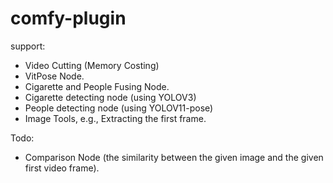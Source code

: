 # comfy-plugin

support:
- Video Cutting (Memory Costing)
- VitPose Node.
- Cigarette and People Fusing Node.
- Cigarette detecting node (using YOLOV3)
- People detecting node (using YOLOV11-pose)
- Image Tools, e.g., Extracting the first frame.

Todo:
- Comparison Node (the similarity between the given image and the given first video frame).

